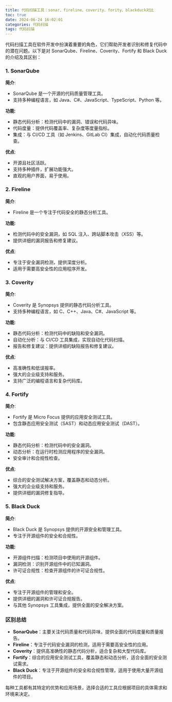 ```yaml
---
title: 代码扫描工具：sonar、fireline、coverity、fority、blackduck对比
toc: true
date: 2024-06-24 16:02:01
categories: 代码扫描
tags: 代码扫描
---
```


代码扫描工具在软件开发中扮演着重要的角色，它们帮助开发者识别和修复代码中的潜在问题。以下是对 SonarQube、Fireline、Coverity、Fortify 和 Black Duck 的介绍及其区别：

### 1. SonarQube

**简介**:
- SonarQube 是一个开源的代码质量管理工具。
- 支持多种编程语言，如 Java、C#、JavaScript、TypeScript、Python 等。

**功能**:
- 静态代码分析：检测代码中的漏洞、错误和代码异味。
- 代码度量：提供代码覆盖率、复杂度等度量指标。
- 集成：与 CI/CD 工具（如 Jenkins、GitLab CI）集成，自动化代码质量检查。

**优点**:
- 开源且社区活跃。
- 支持多种插件，扩展功能强大。
- 直观的用户界面，易于使用。

### 2. Fireline

**简介**:
- Fireline 是一个专注于代码安全的静态分析工具。

**功能**:
- 检测代码中的安全漏洞，如 SQL 注入、跨站脚本攻击（XSS）等。
- 提供详细的漏洞报告和修复建议。

**优点**:
- 专注于安全漏洞检测，提供深度分析。
- 适用于需要高安全性的应用程序开发。

### 3. Coverity

**简介**:
- Coverity 是 Synopsys 提供的静态代码分析工具。
- 支持多种编程语言，如 C、C++、Java、C#、JavaScript 等。

**功能**:
- 静态代码分析：检测代码中的缺陷和安全漏洞。
- 自动化分析：与 CI/CD 工具集成，实现自动化代码扫描。
- 报告和修复建议：提供详细的缺陷报告和修复建议。

**优点**:
- 高准确性和低误报率。
- 强大的企业级支持和服务。
- 支持广泛的编程语言和复杂代码库。

### 4. Fortify

**简介**:
- Fortify 是 Micro Focus 提供的应用安全测试工具。
- 包含静态应用安全测试（SAST）和动态应用安全测试（DAST）。

**功能**:
- 静态代码分析：检测代码中的安全漏洞。
- 动态分析：在运行时检测应用程序的安全漏洞。
- 安全审计和合规性检查。

**优点**:
- 综合的安全测试解决方案，覆盖静态和动态分析。
- 强大的企业级支持和服务。
- 提供详细的漏洞修复指导。

### 5. Black Duck

**简介**:
- Black Duck 是 Synopsys 提供的开源安全和管理工具。
- 专注于开源组件的安全和合规性。

**功能**:
- 开源组件扫描：检测项目中使用的开源组件。
- 漏洞检测：识别开源组件中的已知漏洞。
- 许可证合规性：检查开源组件的许可证合规性。

**优点**:
- 专注于开源组件的管理和安全。
- 提供详细的漏洞和许可证合规报告。
- 与其他 Synopsys 工具集成，提供全面的安全解决方案。

### 区别总结

- **SonarQube**：主要关注代码质量和代码异味，提供全面的代码度量和质量报告。
- **Fireline**：专注于代码安全漏洞的检测，适用于需要高安全性的应用。
- **Coverity**：提供高准确性的静态代码分析，适合复杂和大型代码库。
- **Fortify**：综合的应用安全测试工具，覆盖静态和动态分析，适合全面的安全测试需求。
- **Black Duck**：专注于开源组件的安全和合规性管理，适用于使用大量开源组件的项目。

每种工具都有其特定的优势和应用场景，选择合适的工具应根据项目的具体需求和环境来决定。